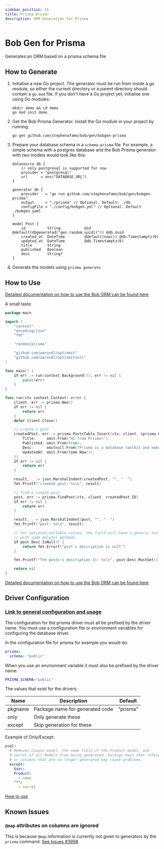 ```yaml
---
sidebar_position: 15
title: Prisma Driver
description: ORM Generation for Prisma
---
```


# Bob Gen for Prisma

Generates an ORM based on a prisma schema file

## How to Generate

1. Initialise a new Go project. The generator must be run from inside a go module, so either the current directory or a parent directory should contain a `go.mod` file. If you don't have a Go project yet, initialise one using Go modules:

   ```shell script
   mkdir demo && cd demo
   go mod init demo
   ```

2. Get the Bob Prisma Generator. Install the Go module in your project by running:

   ```shell script
   go get github.com/stephenafamo/bob/gen/bobgen-prisma
   ```

3. Prepare your database schema in a `schema.prisma` file. For example, a simple schema with a postgres database and the Bob Prisma generator with two models would look like this:

   ```prisma
   datasource db {
       // only postgresql is supported for now
       provider = "postgresql"
       url      = env("DATABASE_URL")
   }

   generator db {
       provider   = "go run github.com/stephenafamo/bob/gen/bobgen-prisma"
       output     = "./prisma" // Optional. Default: ./db
       configFile = "./config/bobgen.yml" // Optional. Default ./bobgen.yaml
   }

   model Post {
       id          String           @id @default(dbgenerated("gen_random_uuid()")) @db.Uuid
       created_at  DateTime         @default(now()) @db.Timestamptz(6)
       updated_at  DateTime         @db.Timestamptz(6)
       title       String
       published   Boolean
       desc        String?
   }
   ```

4. Generate the models using `prisma generate`

## How to Use

[Detailed documentation on how to use the Bob ORM can be found here](./intro)

A small taste

```go
package main

import (
	"context"
	"encoding/json"
	"fmt"

	"random/prisma"

	"github.com/aarondl/opt/omit"
	"github.com/aarondl/opt/omitnull"
)

func main() {
	if err := run(context.Background()); err != nil {
		panic(err)
	}
}

func run(ctx context.Context) error {
	client, err := prisma.New()
	if err != nil {
		return err
	}
	defer client.Close()

	// create a post
	createdPost, err := prisma.PostsTable.Insert(ctx, client, &prisma.OptionalPost{
		Title:     omit.From("Hi from Prisma!"),
		Published: omit.From(true),
		Desc:      omitnull.From("Prisma is a database toolkit and makes databases easy."),
		UpdatedAt: omit.From(time.Now()),
	})
	if err != nil {
		return err
	}

	result, _ := json.MarshalIndent(createdPost, "", "  ")
	fmt.Printf("created post: %s\n", result)

	// find a single post
	post, err := prisma.FindPost(ctx, client, createdPost.ID)
	if err != nil {
		return err
	}

	result, _ = json.MarshalIndent(post, "", "  ")
	fmt.Printf("post: %s\n", result)

	// For optional/nullable values, the field will have a generic null wrapper
	// with some helpful methods
	if post.Desc.IsNull() {
		return fmt.Errorf("post's description is null")
	}

	fmt.Printf("The posts's description is: %s\n", post.Desc.MustGet())

	return nil
}
```

[Detailed documentation on how to use the Bob ORM can be found here](./intro)

## Driver Configuration

### [Link to general configuration and usage](./configuration)

The configuration for the prisma driver must all be prefixed by the driver name. You must use a configuration file or environment variables for configuring the database driver.

In the configuration file for prisma for example you would do:

```yaml
prisma:
  schema: "public"
```

When you use an environment variable it must also be prefixed by the driver name:

```sh
PRISMA_SCHEMA="public"
```

The values that exist for the drivers:

| Name    | Description                     | Default  |
| ------- | ------------------------------- | -------- |
| pkgname | Package name for generated code | "prisma" |
| only    | Only generate these             |          |
| except  | Skip generation for these       |          |

Example of Only/Except:

```yaml
psql:
  # Removes Coupon model, the name field of the Product model, and
  # secret of all Models from being generated. Foreign keys that reference tables
  # or columns that are no longer generated may cause problems.
  except:
    User:
    Product:
      - name
    "*":
      - secret
```

[How to use](..)

## Known Issues

### `@map` attributes on columns are ignored

This is because `@map` information is currently not given to generators by the `prisma` command. [See Issues #3998](https://github.com/prisma/prisma/issues/3998)
